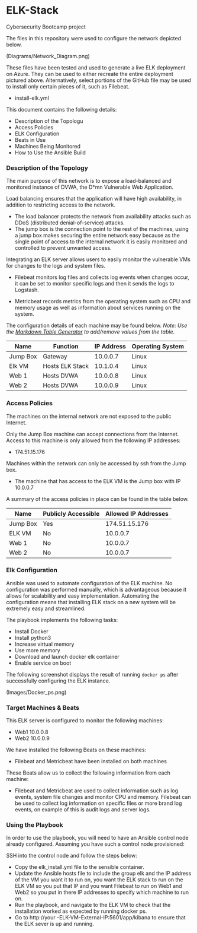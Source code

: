 # ELK-Stack
Cybersecurity Bootcamp project

The files in this repository were used to configure the network depicted below.

 (Diagrams/Network_Diagram.png)

These files have been tested and used to generate a live ELK deployment on Azure. They can be used to either recreate the entire deployment pictured above. Alternatively, select portions of the GitHub file may be used to install only certain pieces of it, such as Filebeat.

- install-elk.yml

This document contains the following details:
- Description of the Topologu
- Access Policies
- ELK Configuration
- Beats in Use
- Machines Being Monitored
- How to Use the Ansible Build


### Description of the Topology

The main purpose of this network is to expose a load-balanced and monitored instance of DVWA, the D*mn Vulnerable Web Application.

Load balancing ensures that the application will have high availability, in addition to restricting access to the network.

- The load balancer protects the network from availability attacks such as DDoS (distributed denial-of-service) attacks. 
- The jump box is the connection point to the rest of the machines, using a jump box makes securing the entire network easy because as the single point of access to the internal network it is easily monitored and controlled to prevent unwanted access. 

Integrating an ELK server allows users to easily monitor the vulnerable VMs for changes to the logs and system files.

 - Filebeat monitors log files and collects log events when changes occur, it can be set to monitor specific logs and then it sends the logs to Logstash.

- Metricbeat records metrics from the operating system such as CPU and memory usage as well as information about services running on the system. 

The configuration details of each machine may be found below.
_Note: Use the [Markdown Table Generator](http://www.tablesgenerator.com/markdown_tables) to add/remove values from the table_.

| Name     | Function        | IP Address | Operating System |
|----------|-----------------|------------|------------------|
| Jump Box | Gateway         | 10.0.0.7   | Linux            |
| Elk VM   | Hosts ELK Stack | 10.1.0.4   | Linux            |
| Web 1    | Hosts DVWA      | 10.0.0.8   | Linux            |
| Web 2    | Hosts DVWA      | 10.0.0.9   | Linux            |

### Access Policies

The machines on the internal network are not exposed to the public Internet. 

Only the Jump Box machine can accept connections from the Internet. Access to this machine is only allowed from the following IP addresses:
- 174.51.15.176

Machines within the network can only be accessed by ssh from the Jump box.

- The machine that has access to the ELK VM is the Jump box with IP 10.0.0.7  

A summary of the access policies in place can be found in the table below.

| Name     | Publicly Accessible | Allowed IP Addresses |
|----------|---------------------|----------------------|
| Jump Box | Yes                 | 174.51.15.176        |
| ELK VM   | No                  | 10.0.0.7             |
| Web 1    | No                  | 10.0.0.7             |
| Web 2    | No                  | 10.0.0.7             |

### Elk Configuration

Ansible was used to automate configuration of the ELK machine. No configuration was performed manually, which is advantageous because it allows for scalability and easy implementation. Automating the configuration means that installing ELK stack on a new system will be extremely easy and streamlined. 


The playbook implements the following tasks:
- Install Docker
- Install python3 
- Increase virtual memory 
- Use more memory
- Download and launch docker elk container
- Enable service on boot 

The following screenshot displays the result of running `docker ps` after successfully configuring the ELK instance.

(Images/Docker_ps.png)

### Target Machines & Beats
This ELK server is configured to monitor the following machines:
- Web1 10.0.0.8
- Web2 10.0.0.9

We have installed the following Beats on these machines:
- Filebeat and Metricbeat have been installed on both machines 

These Beats allow us to collect the following information from each machine:

- Filebeat and Metricbeat are used to collect information such as log events, system file changes and monitor CPU and memory. Filebeat can be used to collect log information on specific files or more brand log events, on example of this is audit logs and server logs. 

### Using the Playbook
In order to use the playbook, you will need to have an Ansible control node already configured. Assuming you have such a control node provisioned: 

SSH into the control node and follow the steps below:
- Copy the elk_install.yml file to the sensible container.
- Update the Ansible hosts file to include the group elk and the IP address of the VM you want it to run on, you want the ELK stack to run on the ELK VM so you put that IP and you want Filebeat to run on Web1 and Web2 so you put in there IP addresses to specify which machine to run on. 
- Run the playbook, and navigate to the ELK VM to check that the installation worked as expected by running docker ps.
- Go to http://your -ELK-VM-External-IP:5601/app/kibana to ensure that the ELK sever is up and running. 
